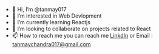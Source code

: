 - 👋 Hi, I’m @tanmay017
- 👀 I’m interested in Web Devlopment
- 🌱 I’m currently learning Reactjs
- 💞️ I’m looking to collaborate on projects related to React
- 📫 How to reach me you can reach me [LinkdIn](https://www.linkedin.com/in/tanmay-chandra-48ab72bb/) or Email : tanmaychandra017@gmail.com

<!---
tanmay017/tanmay017 is a ✨ special ✨ repository because its `README.md` (this file) appears on your GitHub profile.
You can click the Preview link to take a look at your changes.
--->
